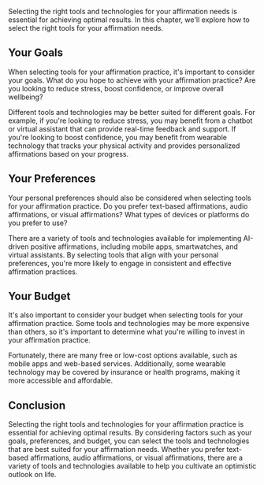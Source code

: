 
Selecting the right tools and technologies for your affirmation needs is essential for achieving optimal results. In this chapter, we'll explore how to select the right tools for your affirmation needs.

Your Goals
----------

When selecting tools for your affirmation practice, it's important to consider your goals. What do you hope to achieve with your affirmation practice? Are you looking to reduce stress, boost confidence, or improve overall wellbeing?

Different tools and technologies may be better suited for different goals. For example, if you're looking to reduce stress, you may benefit from a chatbot or virtual assistant that can provide real-time feedback and support. If you're looking to boost confidence, you may benefit from wearable technology that tracks your physical activity and provides personalized affirmations based on your progress.

Your Preferences
----------------

Your personal preferences should also be considered when selecting tools for your affirmation practice. Do you prefer text-based affirmations, audio affirmations, or visual affirmations? What types of devices or platforms do you prefer to use?

There are a variety of tools and technologies available for implementing AI-driven positive affirmations, including mobile apps, smartwatches, and virtual assistants. By selecting tools that align with your personal preferences, you're more likely to engage in consistent and effective affirmation practices.

Your Budget
-----------

It's also important to consider your budget when selecting tools for your affirmation practice. Some tools and technologies may be more expensive than others, so it's important to determine what you're willing to invest in your affirmation practice.

Fortunately, there are many free or low-cost options available, such as mobile apps and web-based services. Additionally, some wearable technology may be covered by insurance or health programs, making it more accessible and affordable.

Conclusion
----------

Selecting the right tools and technologies for your affirmation practice is essential for achieving optimal results. By considering factors such as your goals, preferences, and budget, you can select the tools and technologies that are best suited for your affirmation needs. Whether you prefer text-based affirmations, audio affirmations, or visual affirmations, there are a variety of tools and technologies available to help you cultivate an optimistic outlook on life.
